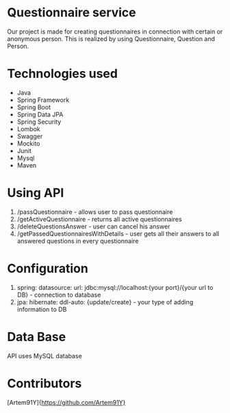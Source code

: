 # Questionnaire service
Our project is made for creating questionnaires in connection with certain or anonymous person. This is realized by using Questionnaire, Question and Person.

# Technologies used
- Java
- Spring Framework
- Spring Boot
- Spring Data JPA
- Spring Security
- Lombok
- Swagger
- Mockito
- Junit
- Mysql
- Maven


# Using API
1) /passQuestionnaire - allows user to pass questionnaire
2) /getActiveQuestionnaire - returns all active questionnaires
3) /deleteQuestionsAnswer - user can cancel his answer
4) /getPassedQuestionnairesWithDetails - user gets all their answers to all answered questions in every questionnaire


# Configuration
1) spring: datasource: url: jdbc:mysql://localhost:{your port}/{your url to DB} - connection to database
2) jpa: hibernate: ddl-auto: {update/create} - your type of adding information to DB

# Data Base
API uses MySQL database

# Contributors
[Artem91Y]{https://github.com/Artem91Y}
